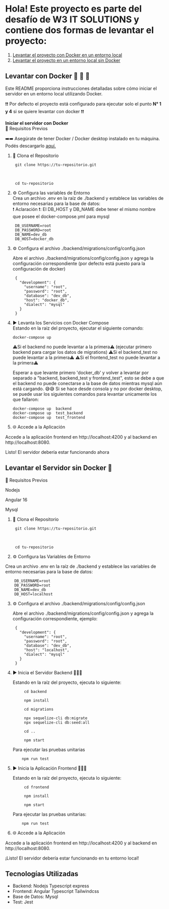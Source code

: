 # Hola! Este proyecto es parte del desafío de W3 IT SOLUTIONS y contiene dos formas de levantar el proyecto:

1. [Levantar el proyecto con Docker en un entorno local](#levantar-con-docker)
2. [Levantar el proyecto en un entorno local sin Docker](#levantar-el-servidor-sin-docker-)

## Levantar con Docker 🐳 🐳 🐳


Este README proporciona instrucciones detalladas sobre cómo iniciar el servidor en un entorno local utilizando Docker.

❗❗ Por defecto el proyecto está configurado para ejecutar solo el punto <b> N° 1 y 4</b> si se quiere levantar con docker ❗❗

<b>Iniciar el servidor con Docker</b> <br>
🔨 Requisitos Previos <br>

➡️➡️ Asegúrate de tener Docker / Docker desktop instalado en tu máquina. Podés descargarlo <a href="https://www.docker.com/products/docker-desktop/" target="_blank"> aquí. </a>


1. 🔄 Clona el Repositorio

        git clone https://tu-repositorio.git
   <br>
       
        cd tu-repositorio

2. ⚙️ Configura las variables de Entorno <br>
    Crea un archivo  .env en la raíz de ./backend y establece las variables de entorno necesarias para la base de datos: <br>
    ❗ Aclaración ❗: El DB_HOST y DB_NAME debe tener el mismo nombre que posee el docker-compose.yml para mysql
   
        DB_USERNAME=root
        DB_PASSWORD=root
        DB_NAME=dev_db
        DB_HOST=docker_db

4. ⚙️ Configura el archivo ./backend/migrations/config/config.json
    
    Abre el archivo ./backend/migrations/config/config.json y agrega la configuración correspondiente (por defecto está puesto para la configuración de docker)
   
        {
          "development": {
            "username": "root",
            "password": "root",
            "database": "dev_db",
            "host": "docker_db",
            "dialect": "mysql"
          }
        }

5.  ▶️ Levanta los Servicios con Docker Compose <br>
    Estando en la raiz del proyecto, ejecutar el siguiente comando:
    
        docker-compose up 

    ⚠️Si el backend no puede levantar a la primera⚠️ (ejecutar primero backend para cargar los datos de migrations)
    ⚠️Si el backend_test no puede levantar a la primera⚠️
    ⚠️Si el frontend_test no puede levantar a la primera⚠️️

     Esperar a que levante primero 'docker_db' y volver a levantar por separado a "backend, backend_test y frontend_test", esto se debe a que el backend no puede conectarse a la base de datos mientras mysql aún está cargando. 😅😅
     Si se hace desde consola y no por docker desktop, se puede usar los siguientes comandos para levantar unicamente los que fallaron:

        docker-compose up  backend
        docker-compose up  test_backend
        docker-compose up  test_frontend




 
7. 🌐 Accede a la Aplicación
   
Accede a la aplicación frontend en http://localhost:4200 y al backend en http://localhost:8080.

Listo! El servidor debería estar funcionando ahora





## Levantar el Servidor sin Docker 🚀


 🔨 Requisitos Previos

   Nodejs
   
   Angular 16
   
   Mysql

1. 🔄 Clona el Repositorio

        git clone https://tu-repositorio.git
   <br>
       
        cd tu-repositorio

2. ⚙️ Configura las Variables de Entorno

Crea un archivo  .env en la raíz de ./backend y establece las variables de entorno necesarias para la base de datos:


        DB_USERNAME=root
        DB_PASSWORD=root
        DB_NAME=dev_db
        DB_HOST=localhost


3. ⚙️ Configura el archivo ./backend/migrations/config/config.json
    
    Abre el archivo ./backend/migrations/config/config.json y agrega la configuración correspondiente, ejemplo:
   
        {
          "development": {
            "username": "root",
            "password": "root",
            "database": "dev_db",
            "host": "localhost",
            "dialect": "mysql"
          }
        }

4. ▶️ Inicia el Servidor Backend 🚀🚀🚀

    Estando en la raíz del proyecto, ejecuta lo siguiente: 

            cd backend
        
            npm install
        
            cd migrations 
        
            npx sequelize-cli db:migrate
            npx sequelize-cli db:seed:all
        
            cd ..
        
            npm start
   Para ejecutar las pruebas unitarias

           npm run test

6. ▶️ Inicia la Aplicación Frontend 🚀🚀🚀

    Estando en la raíz del proyecto, ejecuta lo siguiente: 

            cd frontend
        
            npm install
            
            npm start
   
   Para ejecutar las pruebas unitarias:

           npm run test
   

7. 🌐 Accede a la Aplicación

Accede a la aplicación frontend en http://localhost:4200 y al backend en http://localhost:8080.

        

¡Listo! El servidor debería estar funcionando en tu entorno local!



## Tecnologías Utilizadas

- Backend: Nodejs Typescript express 
- Frontend: Angular Typescript Tailwindcss
- Base de Datos: Mysql
- Test: Jest



